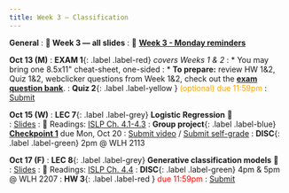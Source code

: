 ```yaml
---
title: Week 3 — Classification
---
```

**General**
: **🛝 Week 3 — all slides**
: 🚨 [**Week 3 - Monday reminders**](https://canvas.ucsd.edu/courses/68350/discussion_topics/984262)

**Oct 13 (M)**
: **EXAM 1**{: .label .label-red} *covers Weeks 1 & 2*
: * You may bring one 8.5x11" cheat-sheet, one-sided
: * **To prepare:** review HW 1&2, Quiz 1&2, webclicker questions from Week 1&2, check out the [**exam question bank**](https://docs.google.com/document/d/1_qDCsYOPsfxllOc6KUFbGIa8eB102DDI4iY1hnWydYE/edit?usp=sharing).
: **Quiz 2**{: .label .label-yellow } <font color="orange">(optional) due 11:59pm</font>
   : [Submit](https://canvas.ucsd.edu/courses/68350/quizzes/229752)

**Oct 15 (W)**
: **LEC 7**{: .label .label-grey} **Logistic Regression** 🎥  
    : [Slides](https://canvas.ucsd.edu/courses/68350/files/16218633)
: 📖 Readings: [ISLP Ch. 4.1-4.3](https://www.statlearning.com/)
: **Group project**{: .label .label-blue} [**Checkpoint 1**](https://docs.google.com/document/d/1_XTt63Naja7KX1PgO1hTmec33bWs_3SHLDK0Y0sz3ps/edit?tab=t.0#heading=h.b9iovh6vvny9) due Mon, Oct 20 
    : [Submit video](https://canvas.ucsd.edu/courses/68350/assignments/1035169) / [Submit self-grade](https://docs.google.com/forms/d/e/1FAIpQLSeib0sDPj5qp2ZEEC3gMU7FrWoacxFdSc37lv0MGygypk4AMw/viewform)
: **DISC**{: .label .label-green} 2pm @ WLH 2113

**Oct 17 (F)**
: **LEC 8**{: .label .label-grey} **Generative classification models** 🎥  
    : [Slides](.)
: 📖 Readings: [ISLP Ch. 4.4](https://www.statlearning.com/)
: **DISC**{: .label .label-green} 4pm & 5pm @ WLH 2207
: **HW 3**{: .label .label-red } <font color="red">due 11:59pm</font>
    : [Submit](.)
